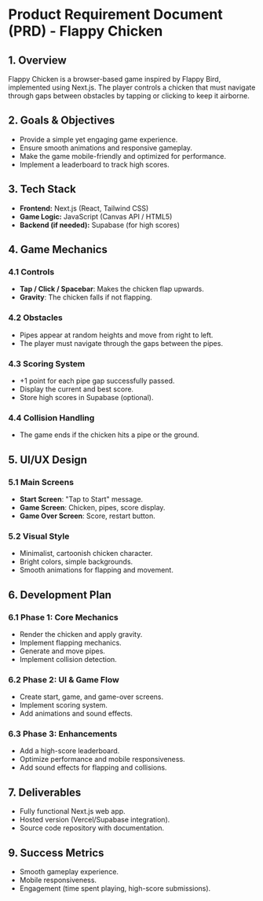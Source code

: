# Product Requirement Document (PRD) - Flappy Chicken

## 1. Overview
Flappy Chicken is a browser-based game inspired by Flappy Bird, implemented using Next.js. The player controls a chicken that must navigate through gaps between obstacles by tapping or clicking to keep it airborne.

## 2. Goals & Objectives
- Provide a simple yet engaging game experience.
- Ensure smooth animations and responsive gameplay.
- Make the game mobile-friendly and optimized for performance.
- Implement a leaderboard to track high scores.

## 3. Tech Stack
- **Frontend:** Next.js (React, Tailwind CSS)
- **Game Logic:** JavaScript (Canvas API / HTML5)
- **Backend (if needed):** Supabase (for high scores)

## 4. Game Mechanics
### 4.1 Controls
- **Tap / Click / Spacebar**: Makes the chicken flap upwards.
- **Gravity**: The chicken falls if not flapping.

### 4.2 Obstacles
- Pipes appear at random heights and move from right to left.
- The player must navigate through the gaps between the pipes.

### 4.3 Scoring System
- +1 point for each pipe gap successfully passed.
- Display the current and best score.
- Store high scores in Supabase (optional).

### 4.4 Collision Handling
- The game ends if the chicken hits a pipe or the ground.

## 5. UI/UX Design
### 5.1 Main Screens
- **Start Screen**: "Tap to Start" message.
- **Game Screen**: Chicken, pipes, score display.
- **Game Over Screen**: Score, restart button.

### 5.2 Visual Style
- Minimalist, cartoonish chicken character.
- Bright colors, simple backgrounds.
- Smooth animations for flapping and movement.

## 6. Development Plan
### 6.1 Phase 1: Core Mechanics
- Render the chicken and apply gravity.
- Implement flapping mechanics.
- Generate and move pipes.
- Implement collision detection.

### 6.2 Phase 2: UI & Game Flow
- Create start, game, and game-over screens.
- Implement scoring system.
- Add animations and sound effects.

### 6.3 Phase 3: Enhancements
- Add a high-score leaderboard.
- Optimize performance and mobile responsiveness.
- Add sound effects for flapping and collisions.

## 7. Deliverables
- Fully functional Next.js web app.
- Hosted version (Vercel/Supabase integration).
- Source code repository with documentation.

## 9. Success Metrics
- Smooth gameplay experience.
- Mobile responsiveness.
- Engagement (time spent playing, high-score submissions).

